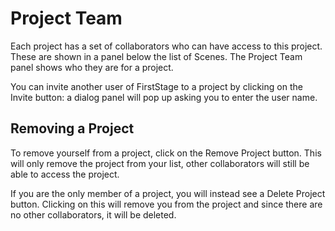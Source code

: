# Project Team

Each project has a set of collaborators who can have access to this project. These are shown in a panel below the list of Scenes. The Project Team panel shows who they are for a project.

You can invite another user of FirstStage to a project by clicking on the Invite button: a dialog panel will pop up asking you to enter the user name.

## Removing a Project <a href="#_sd1n9qv4lu76" id="_sd1n9qv4lu76"></a>

To remove yourself from a project, click on the Remove Project button. This will only remove the project from your list, other collaborators will still be able to access the project.

If you are the only member of a project, you will instead see a Delete Project button. Clicking on this will remove you from the project and since there are no other collaborators, it will be deleted.
